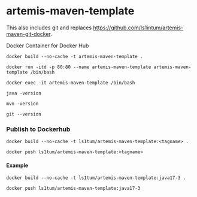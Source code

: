# artemis-maven-template

This also includes git and replaces https://github.com/ls1intum/artemis-maven-git-docker.

Docker Container for Docker Hub

	docker build --no-cache -t artemis-maven-template .

	docker run -itd -p 80:80 --name artemis-maven-template artemis-maven-template /bin/bash

	docker exec -it artemis-maven-template /bin/bash

	java -version
	
	mvn -version
	
	git --version
	
	
### Publish to Dockerhub

	docker build --no-cache -t ls1tum/artemis-maven-template:<tagname> .

	docker push ls1tum/artemis-maven-template:<tagname>
	
	
	
#### Example

	docker build --no-cache -t ls1tum/artemis-maven-template:java17-3 .
	
	docker push ls1tum/artemis-maven-template:java17-3

